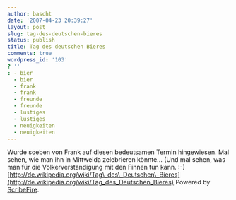 ```yaml
---
author: bascht
date: '2007-04-23 20:39:27'
layout: post
slug: tag-des-deutschen-bieres
status: publish
title: Tag des deutschen Bieres
comments: true
wordpress_id: '103'
? ''
: - bier
  - bier
  - frank
  - frank
  - freunde
  - freunde
  - lustiges
  - lustiges
  - neuigkeiten
  - neuigkeiten
---
```


Wurde soeben von Frank auf diesen bedeutsamen Termin hingewiesen.
Mal sehen, wie man ihn in Mittweida zelebrieren könnte... (Und mal
sehen, was man für die Völkerverständigung mit den Finnen tun kann.
:-)
[http://de.wikipedia.org/wiki/Tag\_des\_Deutschen\_Bieres](http://de.wikipedia.org/wiki/Tag_des_Deutschen_Bieres)
Powered by [ScribeFire](http://scribefire.com/).



